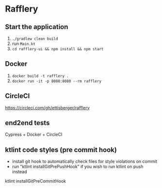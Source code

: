 # Rafflery

## Start the application

1. `./gradlew clean build`
2. run `Main.kt`
3. `cd rafflery-ui && npm install && npm start`

## Docker
1. `docker build -t rafflery .`
2. `docker run -it -p 8080:8080 --rm rafflery`

## CircleCI
https://circleci.com/gh/ettisberger/rafflery

## end2end tests
Cypress + Docker + CircleCI

## ktlint code styles (pre commit hook)
- install git hook to automatically check files for style violations on commit
- run "ktlint installGitPrePushHook" if you wish to run ktlint on push instead

ktlint installGitPreCommitHook
